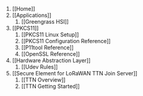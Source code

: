 1. [[Home]]
2. [[Applications]]
   1. [[Greengrass HSI]]
3. [[PKCS11]]
   1. [[PKCS11 Linux Setup]]
   2. [[PKCS11 Configuration Reference]]
   3. [[P11tool Reference]]
   4. [[OpenSSL Reference]]
4. [[Hardware Abstraction Layer]]
   1. [[Udev Rules]]
5. [[Secure Element for LoRaWAN TTN Join Server]]
   1. [[TTN Overview]]
   2. [[TTN Getting Started]]
